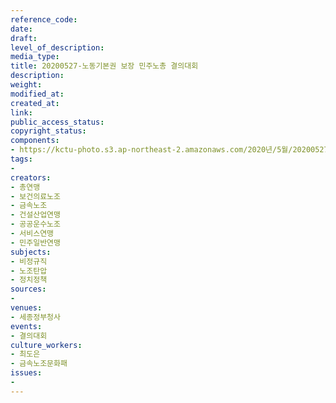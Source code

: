 ```yaml
---
reference_code: 
date: 
draft: 
level_of_description: 
media_type: 
title: 20200527-노동기본권 보장 민주노총 결의대회
description: 
weight: 
modified_at: 
created_at: 
link: 
public_access_status: 
copyright_status: 
components:
- https://kctu-photo.s3.ap-northeast-2.amazonaws.com/2020년/5월/20200527-노동기본권+보장+민주노총+결의대회/IMG_0063.jpg
tags:
- 
creators:
- 총연맹
- 보건의료노조
- 금속노조
- 건설산업연맹
- 공공운수노조
- 서비스연맹
- 민주일반연맹
subjects:
- 비정규직
- 노조탄압
- 정치정책
sources:
- 
venues:
- 세종정부청사
events:
- 결의대회
culture_workers:
- 최도은
- 금속노조문화패
issues:
- 
---
```

